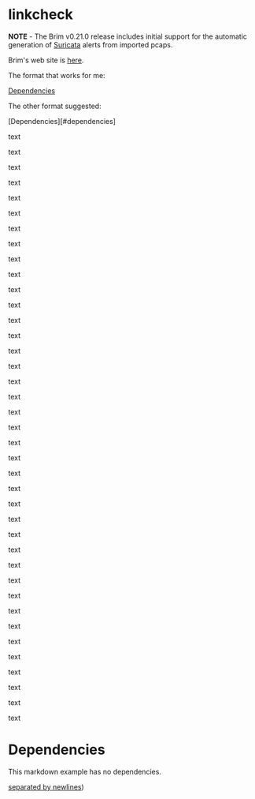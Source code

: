 # linkcheck

**NOTE** - The Brim v0.21.0 release includes initial support for the
automatic generation of [Suricata](https://suricata.io) alerts from imported pcaps.

Brim's web site is [here](https://www.brimdata.io).

The format that works for me:

[Dependencies](#dependencies)

The other format suggested:

[Dependencies][#dependencies]

text

text

text

text

text

text

text

text

text

text

text

text

text

text

text

text

text

text

text

text

text

text

text

text

text

text

text

text

text

text

text

text

text

text

text

text

text

text

text

# Dependencies
This markdown example has no dependencies.

[separated by newlines](https://ndjson.org/))
